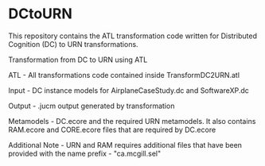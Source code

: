 # DCtoURN
This repository contains the ATL transformation code written for Distributed Cognition (DC) to URN transformations.

Transformation from DC to URN using ATL

ATL - All transformations code contained inside TransformDC2URN.atl

Input - DC instance models for AirplaneCaseStudy.dc and SoftwareXP.dc

Output - .jucm output generated by transformation

Metamodels - DC.ecore and the required URN metamodels. It also contains RAM.ecore and CORE.ecore files that are required by DC.ecore

Additional Note - URN and RAM requires additional files that have been provided with the name prefix - "ca.mcgill.sel"
